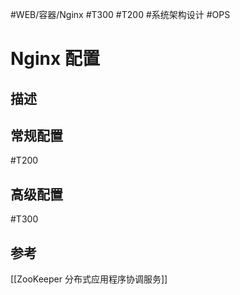 #WEB/容器/Nginx #T300 #T200 #系统架构设计 #OPS 
# Nginx 配置
## 描述

## 常规配置
#T200 

## 高级配置
#T300

## 参考

[[ZooKeeper 分布式应用程序协调服务]]
